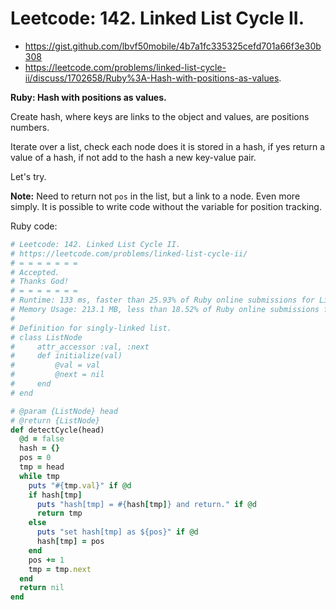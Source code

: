 # Leetcode: 142. Linked List Cycle II.

- https://gist.github.com/lbvf50mobile/4b7a1fc335325cefd701a66f3e30b308
- https://leetcode.com/problems/linked-list-cycle-ii/discuss/1702658/Ruby%3A-Hash-with-positions-as-values.

**Ruby: Hash with positions as values.**

Create hash, where keys are links to the object and values, are positions numbers.

Iterate over a list, check each node does it is stored in a hash, if yes return a value of a hash, if not add to the hash a new key-value pair.

Let's try.

**Note:** Need to return not `pos` in the list, but a link to a node. Even more simply. It is possible to write code without the variable for position tracking.

Ruby code:
```Ruby
# Leetcode: 142. Linked List Cycle II.
# https://leetcode.com/problems/linked-list-cycle-ii/
# = = = = = = =
# Accepted.
# Thanks God!
# = = = = = = =
# Runtime: 133 ms, faster than 25.93% of Ruby online submissions for Linked List Cycle II.
# Memory Usage: 213.1 MB, less than 18.52% of Ruby online submissions for Linked List Cycle II.
#
# Definition for singly-linked list.
# class ListNode
#     attr_accessor :val, :next
#     def initialize(val)
#         @val = val
#         @next = nil
#     end
# end

# @param {ListNode} head
# @return {ListNode}
def detectCycle(head)
  @d = false
  hash = {}
  pos = 0
  tmp = head
  while tmp
    puts "#{tmp.val}" if @d
    if hash[tmp]
      puts "hash[tmp] = #{hash[tmp]} and return." if @d
      return tmp
    else
      puts "set hash[tmp] as ${pos}" if @d
      hash[tmp] = pos
    end
    pos += 1
    tmp = tmp.next
  end
  return nil
end
```
